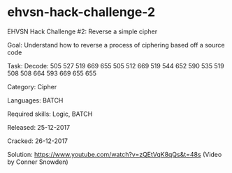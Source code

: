 # ehvsn-hack-challenge-2
EHVSN Hack Challenge #2: Reverse a simple cipher

Goal: Understand how to reverse a process of ciphering based off a source code

Task: Decode: 505 527 519 669 655 505 512 669 519 544 652 590 535 519 508 508 664 593 669 655 655

Category: Cipher

Languages: BATCH

Required skills: Logic, BATCH

Released: 25-12-2017

Cracked: 26-12-2017 

Solution: https://www.youtube.com/watch?v=zQEtVqK8qQs&t=48s (Video by Conner Snowden)
